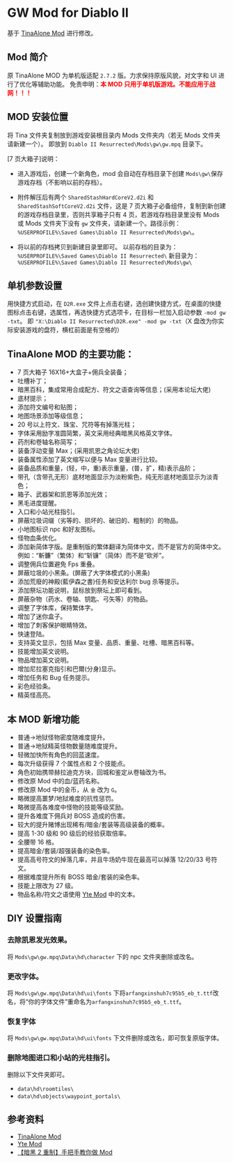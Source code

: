 # GW Mod for Diablo II

基于 <a href="https://bbs.d.163.com/forum.php?mod=viewthread&tid=175054315" target="__blank">TinaAlone Mod</a> 进行修改。

## Mod 简介

原 TinaAlone MOD 为单机版适配 `2.7.2` 版。力求保持原版风貌，对文字和 UI 进行了优化等辅助功能。
免责申明：<span style="color: red;">**本 MOD 只用于单机版游戏。不能应用于战网！！！**</span>

## MOD 安装位置

将 Tina 文件夹复制放到游戏安装根目录内 Mods 文件夹内（若无 Mods 文件夹请新建一个）。
即放到 `Diablo II Resurrected\Mods\gw\gw.mpq` 目录下。

[7 页大箱子]说明：

- 进入游戏后，创建一个新角色，mod 会自动在存档目录下创建 `Mods\gw\`保存游戏存档（不影响以前的存档）。
- 附件解压后有两个 `SharedStashHardCoreV2.d2i` 和 `SharedStashSoftCoreV2.d2i` 文件，这是 7 页大箱子必备组件，复制到新创建的游戏存档目录里，否则共享箱子只有 4 页，若游戏存档目录里没有 Mods 或 Mods 文件夹下没有 `gw` 文件夹，请新建一个。路径示例：`%USERPROFILE%\Saved Games\Diablo II Resurrected\Mods\gw\`。

- 将以前的存档拷贝到新建目录里即可。
  以前存档的目录为：
  `%USERPROFILE%\Saved Games\Diablo II Resurrected\`
  新目录为：
  `%USERPROFILE%\Saved Games\Diablo II Resurrected\Mods\gw\`

## 单机参数设置

用快捷方式启动，在 `D2R.exe` 文件上点击右键，选创建快捷方式，在桌面的快捷图标点击右键，选属性，再选快捷方式选项卡，在目标一栏加入启动参数 `-mod gw -txt`。
即 `"X:\Diablo II Resurrected\D2R.exe" -mod gw -txt`（X 盘改为你实际安装游戏的盘符，横杠前面是有空格的）

## TinaAlone MOD 的主要功能：

- 7 页大箱子 16X16+大盒子+佣兵全装备；
- 吐槽补丁；
- 暗黑百科，集成常用合成配方、符文之语查询等信息；(采用本论坛大佬)
- 底材提示；
- 添加符文编号和贴图；
- 地图场景添加等级信息；
- 20 号以上符文、珠宝、咒符等有掉落光柱；
- 字体采用励字准圆简繁，英文采用经典暗黑风格英文字体。
- 药剂和卷轴名称简写；
- 装备浮动变量 Max；(采用凯恩之角论坛大佬)
- 装备属性添加了英文缩写以便与 Max 变量进行比较。
- 装备品质和重量，(轻，中，重)表示重量，(普，扩，精)表示品阶；
- 带孔（含带孔无形）底材地面显示为淡粉紫色，纯无形底材地面显示为淡青色；
- 箱子、武器架和凯恩等添加光效；
- 黑毛进度提醒。
- 入口和小站光柱指引。
- 屏蔽垃圾词缀（劣等的、损坏的、破旧的、粗制的）的物品。
- 小地图标识 npc 和好友图标。
- 怪物血条优化。
- 添加新简体字版。是重制版的繁体翻译为简体中文，而不是官方的简体中文。例如：“斬鐮”（繁体）和“斩镰”（简体）而不是“砍斧”。
- 调整佣兵位置避免 Fps 重叠。
- 屏蔽垃圾的小黑条。(屏蔽了大字体模式的小黑条)
- 添加荒廢的神殿(藍伊森之書)任务和安达利尔 bug 杀等提示。
- 添加祭坛功能说明，鼠标放到祭坛上即可看到。
- 屏蔽杂物（药水、卷轴、钥匙、弓矢等）的物品。
- 调整了字体库，保持繁体字。
- 增加了迷你盒子。
- 增加了刺客保护眼睛特效。
- 快速登陆。
- 支持英文显示，包括 Max 变量、品质、重量、吐槽、暗黑百科等。
- 技能增加英文说明。
- 物品增加英文说明。
- 增加尼拉塞克指引和巴爾(分身)显示。
- 增加任务和 Bug 任务提示。
- 彩色经验条。
- 精英怪高亮。

## 本 MOD 新增功能

- 普通->地狱怪物密度随难度提升。
- 普通->地狱精英怪物数量随难度提升。
- 轻微加快所有角色的回蓝速度。
- 每次升级获得 7 个属性点和 2 个技能点。
- 角色初始携带赫拉迪克方块，回城和鉴定从卷轴改为书。
- 修改原 Mod 中的血/蓝药名称。
- 修改原 Mod 中的金币，从 `金` 改为 `G`。
- 略微提高噩梦/地狱难度的抗性惩罚。
- 略微提高各难度中怪物的技能等级奖励。
- 提升各难度下佣兵对 BOSS 造成的伤害。
- 较大的提升赌博出现稀有/暗金/套装等高级装备的概率。
- 提高 1-30 级和 90 级后的经验获取倍率。
- 全腰带 16 格。
- 提高暗金/套装/超强装备的染色率。
- 提高高号符文的掉落几率，并且牛场奶牛现在最高可以掉落 12/20/33 号符文。
- 根据难度提升所有 BOSS 暗金/套装的染色率。
- 技能上限改为 27 级。
- 物品名称/符文之语使用 <a href="https://www.wolai.com/5cyjCCgBFwVrFRsH4pwrZe" target="__blank">Yte Mod</a> 中的文本。

## DIY 设置指南

### 去除凯恩发光效果。

将 `Mods\gw\gw.mpq\Data\hd\character` 下的 npc 文件夹删除或改名。

### 更改字体。

将 `Mods\gw\gw.mpq\Data\hd\ui\fonts` 下将`arfangxinshuh7c95b5_eb_t.ttf`改名，将“你的字体文件”重命名为`arfangxinshuh7c95b5_eb_t.ttf`。

### 恢复字体

将 `Mods\gw\gw.mpq\Data\hd\ui\fonts` 下文件删除或改名，即可恢复原版字体。

### 删除地图进口和小站的光柱指引。

删除以下文件夹即可。

- `data\hd\roomtiles\`
- `data\hd\objects\waypoint_portals\`

## 参考资料

- <a href="https://bbs.d.163.com/forum.php?mod=viewthread&tid=175054315" target="__blank">TinaAlone Mod</a>
- <a href="https://www.wolai.com/5cyjCCgBFwVrFRsH4pwrZe" target="__blank">Yte Mod</a>
- <a href="https://www.bilibili.com/video/BV1p44y1L7T4" target="__blank">【暗黑 2 重制】手把手教你做 Mod</a>
